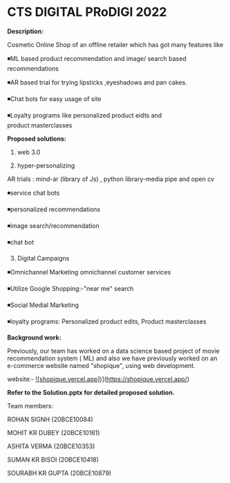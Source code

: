
# CTS DIGITAL PRoDIGI 2022

**Description:**

Cosmetic Online Shop of an offline retailer which has got many features like 


  ◾ML based product recommendation and image/ search based recommendations

  ◾AR based trial for trying lipsticks ,eyeshadows and pan cakes.

  ◾Chat bots for easy usage of site

  ◾Loyalty programs like personalized product  eidts and product masterclasses

**Proposed solutions:** 
 1. web 3.0 

 2. hyper-personalizing
 
AR trials : mind-ar (library of Js) , python library-media pipe and open cv

  ◾service chat bots

  ◾personalized recommendations

  ◾image search/recommendation

  ◾chat bot

3. Digital Campaigns

  ◾Omnichannel Marketing omnichannel customer services

  ◾Utilize Google Shopping:-"near me" search

  ◾Social Medial Marketing

  ◾loyalty programs: Personalized product edits, Product masterclasses


**Background work:**


Previously, our team has worked on a data science based project of movie recommendation system ( ML) and also we have previously worked on an e-commerce website named "shopique", using web development.

website:- [![shopique.vercel.app]](https://shopique.vercel.app/_next/image?url=%2F_next%2Fstatic%2Fmedia%2FShopping1.23e210c3.png&w=96&q=75))](https://shopique.vercel.app/)

**Refer to the Solution.pptx for detailed proposed solution.**

Team members:

ROHAN SIGNH (20BCE10084)

MOHIT KR DUBEY (20BCE10161)

ASHITA VERMA (20BCE10353)

SUMAN KR BISOI (20BCE10418)

SOURABH KR GUPTA (20BCE10879)



